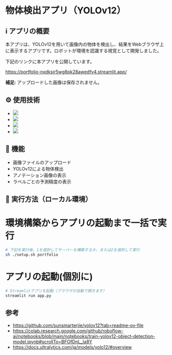 # 物体検出アプリ（YOLOv12）

## ℹ️ アプリの概要
本アプリは、YOLOv12を用いて画像内の物体を検出し、結果をWebブラウザ上に表示するアプリです。ロボットが環境を認識する視覚として開発しました。

下記のリンクに本アプリを公開しています。

https://portfolio-nxdksjr5wg8pk28awedfy4.streamlit.app/

**補足:**
アップロードした画像は保存されません。

## ⚙️ 使用技術
- <img src="https://img.shields.io/badge/-Python-3776AB?style=flat&logo=python&logoColor=white">
- <img src="https://img.shields.io/badge/-Streamlit-FF4B4B?style=flat&logo=streamlit&logoColor=white">
- <img src="https://img.shields.io/badge/-OpenCV-3776AB?style=flat&logo=opencv&logoColor=white">
- <img src="https://img.shields.io/badge/-YOLO-3776AB?style=flat&logo=yolo&logoColor=white">

## 🔄 機能
- 画像ファイルのアップロード
- YOLOv12による物体検出
- アノテーション画像の表示
- ラベルごとの予測精度の表示

## 🚀 実行方法（ローカル環境）
# 環境構築からアプリの起動まで一括で実行
```bash
# 下記を実行後、1を選択してサーバーを構築するか、または2を選択して実行
sh ./setup.sh portfolio
```

# アプリの起動(個別に)
```bash
# Streamlitアプリを起動（ブラウザが自動で開きます）
streamlit run app.py
```

## 参考
- https://github.com/sunsmarterjie/yolov12?tab=readme-ov-file
- https://colab.research.google.com/github/roboflow-ai/notebooks/blob/main/notebooks/train-yolov12-object-detection-model.ipynb#scrollTo=BFOfDnL_Ia8Y
- https://docs.ultralytics.com/ja/models/yolo12/#overview
